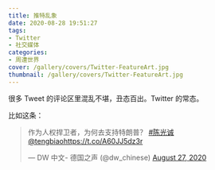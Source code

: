 ```yaml
---
title: 推特乱象
date: 2020-08-28 19:51:27
tags: 
- Twitter
- 社交媒体
categories:
- 周遭世界
cover: /gallery/covers/Twitter-FeatureArt.jpg
thumbnail: /gallery/covers/Twitter-FeatureArt.jpg
---
```


很多 Tweet 的评论区里混乱不堪，丑态百出。Twitter 的常态。

<!-- more -->

比如这条：

<blockquote class="twitter-tweet"><p lang="zh" dir="ltr">作为人权捍卫者，为何去支持特朗普？ <a href="https://twitter.com/hashtag/%E9%99%88%E5%85%89%E8%AF%9A?src=hash&amp;ref_src=twsrc%5Etfw">#陈光诚</a> <a href="https://twitter.com/tengbiao?ref_src=twsrc%5Etfw">@tengbiao</a><a href="https://t.co/A60JJ5dz3r">https://t.co/A60JJ5dz3r</a></p>&mdash; DW 中文- 德国之声 (@dw_chinese) <a href="https://twitter.com/dw_chinese/status/1298904817172185088?ref_src=twsrc%5Etfw">August 27, 2020</a></blockquote> <script async src="https://platform.twitter.com/widgets.js" charset="utf-8"></script>

